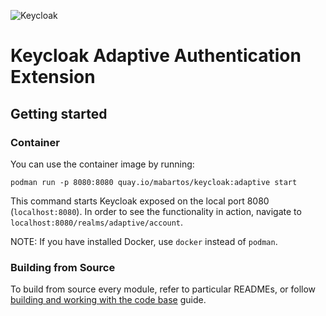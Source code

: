 ![Keycloak](docs/img/keycloak-adaptive-colored.png)

# Keycloak Adaptive Authentication Extension

## Getting started

### Container

You can use the container image by running:

    podman run -p 8080:8080 quay.io/mabartos/keycloak:adaptive start

This command starts Keycloak exposed on the local port 8080 (`localhost:8080`).
In order to see the functionality in action, navigate to `localhost:8080/realms/adaptive/account`.

NOTE: If you have installed Docker, use `docker` instead of `podman`.

### Building from Source

To build from source every module, refer to particular READMEs, or follow [building and working with the code base](docs/building-source.md) guide.
